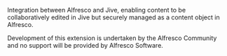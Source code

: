 Integration between Alfresco and Jive, enabling content to be collaboratively edited in Jive but securely managed as a content object in Alfresco.

Development of this extension is undertaken by the Alfresco Community and no support will be provided by Alfresco Software.